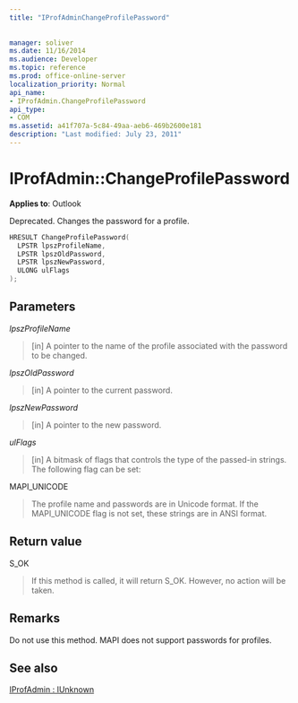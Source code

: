 ```yaml
---
title: "IProfAdminChangeProfilePassword"
 
 
manager: soliver
ms.date: 11/16/2014
ms.audience: Developer
ms.topic: reference
ms.prod: office-online-server
localization_priority: Normal
api_name:
- IProfAdmin.ChangeProfilePassword
api_type:
- COM
ms.assetid: a41f707a-5c84-49aa-aeb6-469b2600e181
description: "Last modified: July 23, 2011"
---
```


# IProfAdmin::ChangeProfilePassword

  
  
**Applies to**: Outlook 
  
Deprecated. Changes the password for a profile.
  
```cpp
HRESULT ChangeProfilePassword(
  LPSTR lpszProfileName,
  LPSTR lpszOldPassword,
  LPSTR lpszNewPassword,
  ULONG ulFlags
);
```

## Parameters

 _lpszProfileName_
  
> [in] A pointer to the name of the profile associated with the password to be changed.
    
 _lpszOldPassword_
  
> [in] A pointer to the current password.
    
 _lpszNewPassword_
  
> [in] A pointer to the new password.
    
 _ulFlags_
  
> [in] A bitmask of flags that controls the type of the passed-in strings. The following flag can be set:
    
MAPI_UNICODE 
  
> The profile name and passwords are in Unicode format. If the MAPI_UNICODE flag is not set, these strings are in ANSI format.
    
## Return value

S_OK 
  
> If this method is called, it will return S_OK. However, no action will be taken.
    
## Remarks

Do not use this method. MAPI does not support passwords for profiles.
  
## See also



[IProfAdmin : IUnknown](iprofadminiunknown.md)


